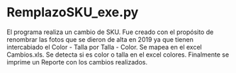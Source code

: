 # RemplazoSKU_exe.py
El programa realiza un cambio de SKU. Fue creado con el propósito de renombrar las fotos que se dieron de alta en 2019 ya que tienen intercabiado el Color - Talla por Talla - Color. Se mapea en el excel Cambios.xls. Se detecta si es color o talla en el excel colores. Finalmente se imprime un Reporte con los cambios realizados.

